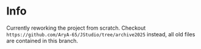 # Info
Currently reworking the project from scratch. Checkout ```https://github.com/AryA-65/JStudio/tree/archive2025``` instead, all old files are contained in this branch.
